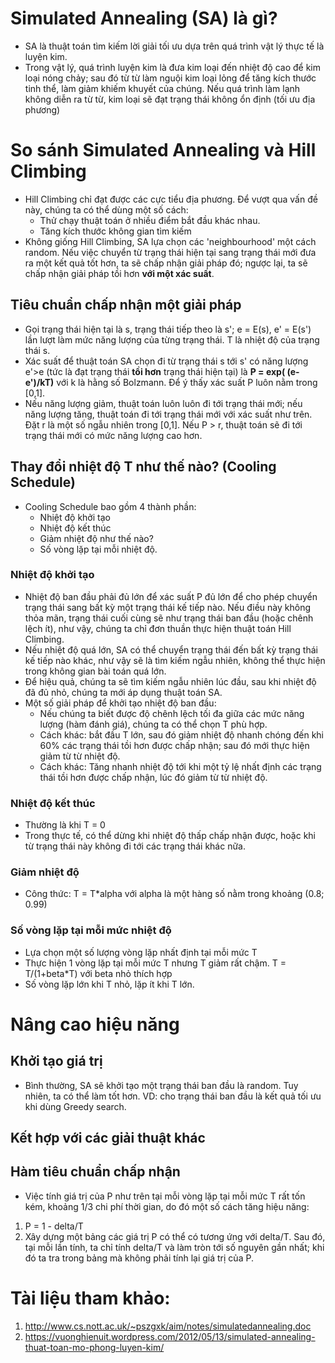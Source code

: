 # Simulated Annealing (SA) là gì?
- SA là thuật toán tìm kiếm lời giải tối ưu dựa trên quá trình vật lý thực tế là luyện kim. 
- Trong vật lý, quá trình luyện kim là đưa kim loại đến nhiệt độ cao để kim loại nóng chảy; sau đó từ từ làm nguội kim loại lỏng để tăng kích thước tinh thể, làm giảm khiếm khuyết của chúng. Nếu quá trình làm lạnh không diễn ra từ từ, kim loại sẽ đạt trạng thái không ổn định (tối ưu địa phương)
# So sánh Simulated Annealing và Hill Climbing
- Hill Climbing chỉ đạt được các cực tiểu địa phương. Để vượt qua vấn đề này, chúng ta có thể dùng một số cách:
  - Thử chạy thuật toán ở nhiều điểm bắt đầu khác nhau.
  - Tăng kích thước không gian tìm kiếm
- Không giống Hill Climbing, SA lựa chọn các 'neighbourhood' một cách random. Nếu việc chuyển từ trạng thái hiện tại sang trạng thái mới đưa ra một kết quả tốt hơn, ta sẽ chấp nhận giải pháp đó; ngược lại, ta sẽ chấp nhận giải pháp tồi hơn **với một xác suất**.
## Tiêu chuẩn chấp nhận một giải pháp 
- Gọi trạng thái hiện tại là s, trạng thái tiếp theo là s'; e = E(s), e' = E(s') lần lượt làm mức năng lượng của từng trạng thái.
T là nhiệt độ của trạng thái s.
- Xác suất để thuật toán SA chọn đi từ trạng thái s tới s' có năng lượng e'>e (tức là đạt trạng thái **tồi hơn** trạng thái hiện tại) là **P = exp( (e-e')/kT)** với k là hằng số Bolzmann. Để ý thấy xác suất P luôn nằm trong [0,1].
- Nếu năng lượng giảm, thuật toán luôn luôn đi tới trạng thái mới; nếu năng lượng tăng, thuật toán đi tới trạng thái mới với xác suất như trên. Đặt r là một số ngẫu nhiên trong [0,1]. Nếu P > r, thuật toán sẽ đi tới trạng thái mới có mức năng lượng cao hơn.
## Thay đổi nhiệt độ T như thế nào? (Cooling Schedule)
- Cooling Schedule bao gồm 4 thành phần:
  - Nhiệt độ khởi tạo
  - Nhiệt độ kết thúc
  - Giảm nhiệt độ như thế nào?
  - Số vòng lặp tại mỗi nhiệt độ.
### Nhiệt độ khởi tạo
- Nhiệt độ ban đầu phải đủ lớn để xác suất P đủ lớn để cho phép chuyển trạng thái sang bất kỳ một trạng thái kế tiếp nào. Nếu điều này không thỏa mãn, trạng thái cuối cùng sẽ như trạng thái ban đầu (hoặc chênh lệch ít), như vậy, chúng ta chỉ đơn thuần thực hiện thuật toán Hill Climbing.
- Nếu nhiệt độ quá lớn, SA có thể chuyển trạng thái đến bất kỳ trạng thái kế tiếp nào khác, như vậy sẽ là tìm kiếm ngẫu nhiên, không thể thực hiện trong không gian bài toán quá lớn.
- Để hiệu quả, chúng ta sẽ tìm kiếm ngẫu nhiên lúc đầu, sau khi nhiệt độ đã đủ nhỏ, chúng ta mới áp dụng thuật toán SA.
- Một số giải pháp để khởi tạo nhiệt độ ban đầu:
  - Nếu chúng ta biết được độ chênh lệch tối đa giữa các mức năng lượng (hàm đánh giá), chúng ta có thể chọn T phù hợp.
  - Cách khác: bắt đầu T lớn, sau đó giảm nhiệt độ nhanh chóng đến khi 60% các trạng thái tồi hơn được chấp nhận; sau đó mới thực hiện giảm từ từ nhiệt độ.
  - Cách khác: Tăng nhanh nhiệt độ tới khi một tỷ lệ nhất định các trạng thái tồi hơn được chấp nhận, lúc đó giảm từ từ nhiệt độ.
  
### Nhiệt độ kết thúc
- Thường là khi T = 0
- Trong thực tế, có thể dừng khi nhiệt độ thấp chấp nhận được, hoặc khi từ trạng thái này không đi tới các trạng thái khác nữa.

### Giảm nhiệt độ
- Công thức: T = T*alpha với alpha là một hàng số nằm trong khoảng (0.8; 0.99)

### Số vòng lặp tại mỗi mức nhiệt độ
- Lựa chọn một số lượng vòng lặp nhất định tại mỗi mức T
- Thực hiện 1 vòng lặp tại mỗi mức T nhưng T giảm rất chậm. T = T/(1+beta*T) với beta nhỏ thích hợp
- Số vòng lặp lớn khi T nhỏ, lặp ít khi T lớn.

# Nâng cao hiệu năng
## Khởi tạo giá trị
- Bình thường, SA sẽ khởi tạo một trạng thái ban đầu là random. Tuy nhiên, ta có thể làm tốt hơn. VD: cho trạng thái ban đầu là kết quả tối ưu khi dùng Greedy search.
## Kết hợp với các giải thuật khác
## Hàm tiêu chuẩn chấp nhận
- Việc tính giá trị của P như trên tại mỗi vòng lặp tại mỗi mức T rất tốn kém, khoảng 1/3 chi phí thời gian, do đó một số cách tăng hiệu năng:
1. P = 1 - delta/T
2. Xây dựng một bảng các giá trị P có thể có tương ứng với delta/T. Sau đó, tại mỗi lần tính, ta chỉ tính delta/T và làm tròn tới số nguyên gần nhất; khi đó ta tra trong bảng mà không phải tính lại giá trị của P.







# Tài liệu tham khảo: 
1. http://www.cs.nott.ac.uk/~pszgxk/aim/notes/simulatedannealing.doc
2. https://vuonghienuit.wordpress.com/2012/05/13/simulated-annealing-thuat-toan-mo-phong-luyen-kim/
